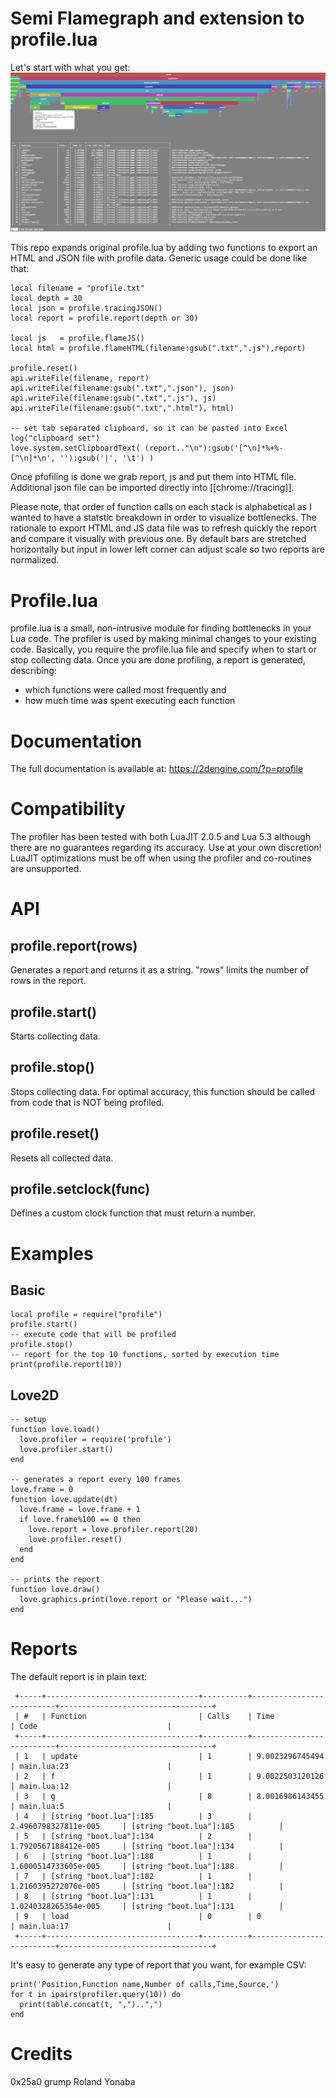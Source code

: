 # Semi Flamegraph and extension to profile.lua
Let's start with what you get:
![a report](screenshot.png)

This repo expands original profile.lua by adding two functions to export an HTML and JSON file with 
profile data. Generic usage could be done like that:
```
local filename = "profile.txt"
local depth = 30
local json = profile.tracingJSON()
local report = profile.report(depth or 30)

local js   = profile.flameJS()
local html = profile.flameHTML(filename:gsub(".txt",".js"),report)

profile.reset()
api.writeFile(filename, report)
api.writeFile(filename:gsub(".txt",".json"), json)
api.writeFile(filename:gsub(".txt",".js"), js)
api.writeFile(filename:gsub(".txt",".html"), html)

-- set tab separated clipboard, so it can be pasted into Excel
log("clipboard set")
love.system.setClipboardText( (report.."\n"):gsub('[^\n]*%+%-[^\n]*\n', ''):gsub('|', '\t') )
```

Once pfofiling is done we grab report, js and put them into HTML file. Additional json file can be imported 
directly into [[chrome://tracing]]. 

Please note, that order of function calls on each stack is alphabetical as I wanted to have a statstic breakdown in order to visualize bottlenecks. The rationale to export HTML and JS data file was to refresh quickly the report and compare it visually with previous one.
By default bars are stretched horizontally but input in lower left corner can adjust scale so two reports are normalized.

# Profile.lua
profile.lua is a small, non-intrusive module for finding bottlenecks in your Lua code.
The profiler is used by making minimal changes to your existing code.
Basically, you require the profile.lua file and specify when to start or stop collecting data.
Once you are done profiling, a report is generated, describing:
* which functions were called most frequently and
* how much time was spent executing each function

# Documentation
The full documentation is available at: https://2dengine.com/?p=profile

# Compatibility
The profiler has been tested with both LuaJIT 2.0.5 and Lua 5.3 although there are no guarantees regarding its accuracy.
Use at your own discretion!
LuaJIT optimizations must be off when using the profiler and co-routines are unsupported.

# API
## profile.report(rows)
Generates a report and returns it as a string.
"rows" limits the number of rows in the report.

## profile.start()
Starts collecting data.

## profile.stop()
Stops collecting data.
For optimal accuracy, this function should be called from code that is NOT being profiled.

## profile.reset()
Resets all collected data.

## profile.setclock(func)
Defines a custom clock function that must return a number.

# Examples
## Basic
~~~~
local profile = require("profile")
profile.start()
-- execute code that will be profiled
profile.stop()
-- report for the top 10 functions, sorted by execution time
print(profile.report(10))
~~~~

## Love2D
~~~~
-- setup
function love.load()
  love.profiler = require('profile') 
  love.profiler.start()
end

-- generates a report every 100 frames
love.frame = 0
function love.update(dt)
  love.frame = love.frame + 1
  if love.frame%100 == 0 then
    love.report = love.profiler.report(20)
    love.profiler.reset()
  end
end

-- prints the report
function love.draw()
  love.graphics.print(love.report or "Please wait...")
end
~~~~

# Reports
The default report is in plain text:
~~~~
 +-----+----------------------------------+----------+--------------------------+----------------------------------+
 | #   | Function                         | Calls    | Time                     | Code                             |
 +-----+----------------------------------+----------+--------------------------+----------------------------------+
 | 1   | update                           | 1        | 9.0023296745494          | main.lua:23                      |
 | 2   | f                                | 1        | 9.0022503120126          | main.lua:12                      |
 | 3   | g                                | 8        | 8.0016986143455          | main.lua:5                       |
 | 4   | [string "boot.lua"]:185          | 3        | 2.4960798327811e-005     | [string "boot.lua"]:185          |
 | 5   | [string "boot.lua"]:134          | 2        | 1.7920567188412e-005     | [string "boot.lua"]:134          |
 | 6   | [string "boot.lua"]:188          | 1        | 1.6000514733605e-005     | [string "boot.lua"]:188          |
 | 7   | [string "boot.lua"]:182          | 1        | 1.2160395272076e-005     | [string "boot.lua"]:182          |
 | 8   | [string "boot.lua"]:131          | 1        | 1.0240328265354e-005     | [string "boot.lua"]:131          |
 | 9   | load                             | 0        | 0                        | main.lua:17                      |
 +-----+----------------------------------+----------+--------------------------+----------------------------------+
~~~~

It's easy to generate any type of report that you want, for example CSV:

~~~~
print('Position,Function name,Number of calls,Time,Source,')
for t in ipairs(profiler.query(10)) do
  print(table.concat(t, ",")..",")
end
~~~~

# Credits
0x25a0
grump
Roland Yonaba